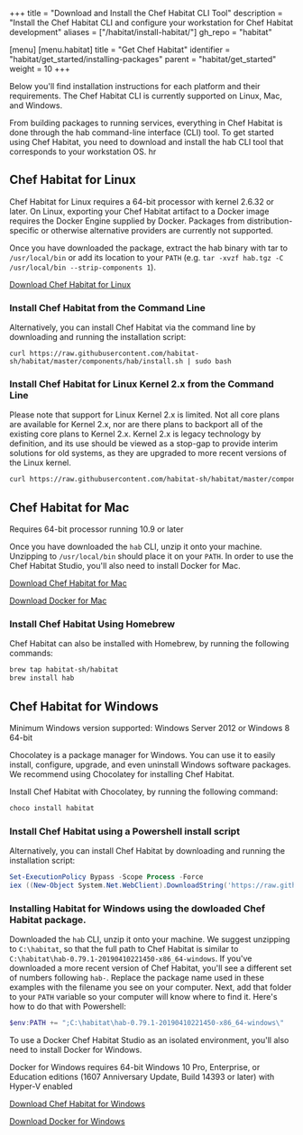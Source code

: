 +++
title = "Download and Install the Chef Habitat CLI Tool"
description = "Install the Chef Habitat CLI and configure your workstation for Chef Habitat development"
aliases = ["/habitat/install-habitat/"]
gh_repo = "habitat"

[menu]
  [menu.habitat]
    title = "Get Chef Habitat"
    identifier = "habitat/get_started/installing-packages"
    parent = "habitat/get_started"
    weight = 10
+++

Below you'll find installation instructions for each platform and their requirements. The Chef Habitat CLI is currently supported on Linux, Mac, and Windows.

From building packages to running services, everything in Chef Habitat is done through the hab command-line interface (CLI) tool. To get started using Chef Habitat, you need to download and install the hab CLI tool that corresponds to your workstation OS.
hr

## Chef Habitat for Linux

Chef Habitat for Linux requires a 64-bit processor with kernel 2.6.32 or later. On Linux, exporting your Chef Habitat artifact to a Docker image requires the Docker Engine supplied by Docker. Packages from distribution-specific or otherwise alternative providers are currently not supported.

Once you have downloaded the package, extract the hab binary with tar to `/usr/local/bin` or add its location to your `PATH` (e.g. `tar -xvzf hab.tgz -C /usr/local/bin --strip-components 1`).

[Download Chef Habitat for Linux](https://downloads.chef.io/products/habitat)

### Install Chef Habitat from the Command Line

Alternatively, you can install Chef Habitat via the command line by downloading and running the installation script:

```shell
curl https://raw.githubusercontent.com/habitat-sh/habitat/master/components/hab/install.sh | sudo bash
```

### Install Chef Habitat for Linux Kernel 2.x from the Command Line

Please note that support for Linux Kernel 2.x is limited. Not all core plans are available for Kernel 2.x, nor are there plans to backport all of the existing core plans to Kernel 2.x.  Kernel 2.x is legacy technology by definition, and its use should be viewed as a stop-gap to provide interim solutions for old systems, as they are upgraded to more recent versions of the Linux kernel.

```bash
curl https://raw.githubusercontent.com/habitat-sh/habitat/master/components/hab/install.sh | sudo bash -s -- -t x86_64-linux-kernel2
```

## Chef Habitat for Mac

Requires 64-bit processor running 10.9 or later

Once you have downloaded the `hab` CLI, unzip it onto your machine. Unzipping to `/usr/local/bin` should place it on your `PATH`. In order to use the Chef Habitat Studio, you'll also need to install Docker for Mac.

[Download Chef Habitat for Mac](https://downloads.chef.io/products/habitat)

[Download Docker for Mac](https://store.docker.com/editions/community/docker-ce-desktop-mac)

### Install Chef Habitat Using Homebrew

Chef Habitat can also be installed with Homebrew, by running the following commands:

```bash
brew tap habitat-sh/habitat
brew install hab
```

## Chef Habitat for Windows

Minimum Windows version supported: Windows Server 2012  or Windows 8 64-bit

Chocolatey is a package manager for Windows. You can use it to easily install, configure, upgrade, and even uninstall Windows software packages. We recommend using Chocolatey for installing Chef Habitat.

Install Chef Habitat with Chocolatey, by running the following command:

```powershell
choco install habitat
```

### Install Chef Habitat using a Powershell install script

Alternatively, you can install Chef Habitat by downloading and running the installation script:

```powershell
Set-ExecutionPolicy Bypass -Scope Process -Force
iex ((New-Object System.Net.WebClient).DownloadString('https://raw.githubusercontent.com/habitat-sh/habitat/master/components/hab/install.ps1'))
```

### Installing Habitat for Windows using the dowloaded Chef Habitat package.

Downloaded the `hab` CLI, unzip it onto your machine. We suggest unzipping to `C:\habitat`, so that the full path to Chef Habitat is similar to `C:\habitat\hab-0.79.1-20190410221450-x86_64-windows`. If you've downloaded a more recent version of Chef Habitat, you'll see a different set of numbers following `hab-`. Replace the package name used in these examples with the filename you see on your computer. Next, add that folder to your `PATH` variable so your computer will know where to find it. Here's how to do that with Powershell:

```powershell
$env:PATH += ";C:\habitat\hab-0.79.1-20190410221450-x86_64-windows\"
```

To use a Docker Chef Habitat Studio as an isolated environment, you'll also need to install Docker for Windows.

Docker for Windows requires 64-bit Windows 10 Pro, Enterprise, or Education editions (1607 Anniversary Update, Build 14393 or later) with Hyper-V enabled

[Download Chef Habitat for Windows](https://downloads.chef.io/products/habitat)

[Download Docker for Windows](https://store.docker.com/editions/community/docker-ce-desktop-windows)
